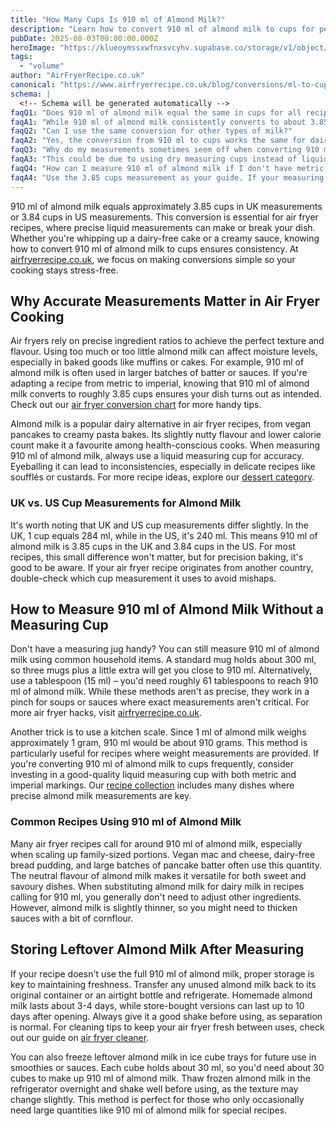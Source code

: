 ```yaml
---
title: "How Many Cups Is 910 ml of Almond Milk?"
description: "Learn how to convert 910 ml of almond milk to cups for perfect air fryer recipes. Get precise measurements and cooking tips in seconds!"
pubDate: 2025-08-03T00:00:00.000Z
heroImage: "https://klueoymssxwfnxsvcyhv.supabase.co/storage/v1/object/public/Shmucket/how-many-cups-is-910-ml-of-almond-milk.webp"
tags:
  - "volume"
author: "AirFryerRecipe.co.uk"
canonical: "https://www.airfryerrecipe.co.uk/blog/conversions/ml-to-cups/how-many-cups-is-910-ml-of-almond-milk"
schema: |
  <!-- Schema will be generated automatically -->
faqQ1: "Does 910 ml of almond milk equal the same in cups for all recipes?"
faqA1: "While 910 ml of almond milk consistently converts to about 3.85 cups, some recipes may require slight adjustments. Baking recipes often need precise measurements, while soups or sauces can be more forgiving. Always check if your recipe uses UK or US cup measurements for best results."
faqQ2: "Can I use the same conversion for other types of milk?"
faqA2: "Yes, the conversion from 910 ml to cups works the same for dairy milk, oat milk, or soy milk. All liquids have similar volume measurements. However, keep in mind that different milks have varying thicknesses, which might affect some recipes' textures."
faqQ3: "Why do my measurements sometimes seem off when converting 910 ml of almond milk?"
faqA3: "This could be due to using dry measuring cups instead of liquid ones, or not filling to the exact line. Almond milk can foam when poured, affecting accuracy. Always measure on a flat surface at eye level for the most precise 910 ml to cups conversion."
faqQ4: "How can I measure 910 ml of almond milk if I don't have metric markings?"
faqA4: "Use the 3.85 cups measurement as your guide. If your measuring cup only shows pints, remember that 910 ml is about 1.6 UK pints. Alternatively, use an online converter or kitchen scale (910 ml ≈ 910g) for accuracy when working with almond milk quantities."
---
```

<p>910 ml of almond milk equals approximately 3.85 cups in UK measurements or 3.84 cups in US measurements. This conversion is essential for air fryer recipes, where precise liquid measurements can make or break your dish. Whether you're whipping up a dairy-free cake or a creamy sauce, knowing how to convert 910 ml of almond milk to cups ensures consistency. At <a href=https://www.airfryerrecipe.co.uk/>airfryerrecipe.co.uk</a>, we focus on making conversions simple so your cooking stays stress-free.</p>

<h2>Why Accurate Measurements Matter in Air Fryer Cooking</h2>
<p>Air fryers rely on precise ingredient ratios to achieve the perfect texture and flavour. Using too much or too little almond milk can affect moisture levels, especially in baked goods like muffins or cakes. For example, 910 ml of almond milk is often used in larger batches of batter or sauces. If you're adapting a recipe from metric to imperial, knowing that 910 ml of almond milk converts to roughly 3.85 cups ensures your dish turns out as intended. Check out our <a href=https://www.airfryerrecipe.co.uk/air-fryer-conversion-chart>air fryer conversion chart</a> for more handy tips.</p>

<p>Almond milk is a popular dairy alternative in air fryer recipes, from vegan pancakes to creamy pasta bakes. Its slightly nutty flavour and lower calorie count make it a favourite among health-conscious cooks. When measuring 910 ml of almond milk, always use a liquid measuring cup for accuracy. Eyeballing it can lead to inconsistencies, especially in delicate recipes like soufflés or custards. For more recipe ideas, explore our <a href=https://www.airfryerrecipe.co.uk/recipe-category/dessert>dessert category</a>.</p>

<h3>UK vs. US Cup Measurements for Almond Milk</h3>
<p>It's worth noting that UK and US cup measurements differ slightly. In the UK, 1 cup equals 284 ml, while in the US, it's 240 ml. This means 910 ml of almond milk is 3.85 cups in the UK and 3.84 cups in the US. For most recipes, this small difference won't matter, but for precision baking, it's good to be aware. If your air fryer recipe originates from another country, double-check which cup measurement it uses to avoid mishaps.</p>

<h2>How to Measure 910 ml of Almond Milk Without a Measuring Cup</h2>
<p>Don't have a measuring jug handy? You can still measure 910 ml of almond milk using common household items. A standard mug holds about 300 ml, so three mugs plus a little extra will get you close to 910 ml. Alternatively, use a tablespoon (15 ml) – you'd need roughly 61 tablespoons to reach 910 ml of almond milk. While these methods aren't as precise, they work in a pinch for soups or sauces where exact measurements aren't critical. For more air fryer hacks, visit <a href=https://www.airfryerrecipe.co.uk/>airfryerrecipe.co.uk</a>.</p>

<p>Another trick is to use a kitchen scale. Since 1 ml of almond milk weighs approximately 1 gram, 910 ml would be about 910 grams. This method is particularly useful for recipes where weight measurements are provided. If you're converting 910 ml of almond milk to cups frequently, consider investing in a good-quality liquid measuring cup with both metric and imperial markings. Our <a href=https://www.airfryerrecipe.co.uk/recipes>recipe collection</a> includes many dishes where precise almond milk measurements are key.</p>

<h3>Common Recipes Using 910 ml of Almond Milk</h3>
<p>Many air fryer recipes call for around 910 ml of almond milk, especially when scaling up family-sized portions. Vegan mac and cheese, dairy-free bread pudding, and large batches of pancake batter often use this quantity. The neutral flavour of almond milk makes it versatile for both sweet and savoury dishes. When substituting almond milk for dairy milk in recipes calling for 910 ml, you generally don't need to adjust other ingredients. However, almond milk is slightly thinner, so you might need to thicken sauces with a bit of cornflour.</p>

<h2>Storing Leftover Almond Milk After Measuring</h2>
<p>If your recipe doesn't use the full 910 ml of almond milk, proper storage is key to maintaining freshness. Transfer any unused almond milk back to its original container or an airtight bottle and refrigerate. Homemade almond milk lasts about 3-4 days, while store-bought versions can last up to 10 days after opening. Always give it a good shake before using, as separation is normal. For cleaning tips to keep your air fryer fresh between uses, check out our guide on <a href=https://www.airfryerrecipe.co.uk/air-fryer-cleaner>air fryer cleaner</a>.</p>

<p>You can also freeze leftover almond milk in ice cube trays for future use in smoothies or sauces. Each cube holds about 30 ml, so you'd need about 30 cubes to make up 910 ml of almond milk. Thaw frozen almond milk in the refrigerator overnight and shake well before using, as the texture may change slightly. This method is perfect for those who only occasionally need large quantities like 910 ml of almond milk for special recipes.</p>
